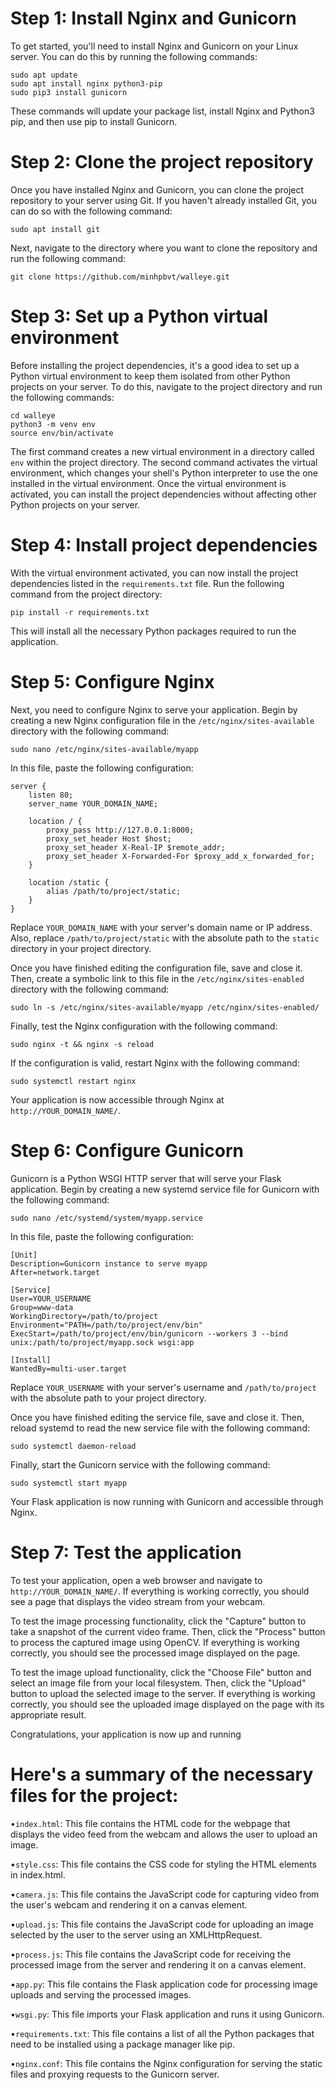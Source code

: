 # Step 1: Install Nginx and Gunicorn

To get started, you'll need to install Nginx and Gunicorn on your Linux server. You can do this by running the following commands:

```
sudo apt update
sudo apt install nginx python3-pip
sudo pip3 install gunicorn
```
These commands will update your package list, install Nginx and Python3 pip, and then use pip to install Gunicorn.
# Step 2: Clone the project repository

Once you have installed Nginx and Gunicorn, you can clone the project repository to your server using Git. If you haven't already installed Git, you can do so with the following command:
```
sudo apt install git
```
Next, navigate to the directory where you want to clone the repository and run the following command:
```
git clone https://github.com/minhpbvt/walleye.git
```
# Step 3: Set up a Python virtual environment

Before installing the project dependencies, it's a good idea to set up a Python virtual environment to keep them isolated from other Python projects on your server. To do this, navigate to the project directory and run the following commands:
```
cd walleye
python3 -m venv env
source env/bin/activate
```
The first command creates a new virtual environment in a directory called `env` within the project directory. The second command activates the virtual environment, which changes your shell's Python interpreter to use the one installed in the virtual environment. Once the virtual environment is activated, you can install the project dependencies without affecting other Python projects on your server.
# Step 4: Install project dependencies

With the virtual environment activated, you can now install the project dependencies listed in the `requirements.txt` file. Run the following command from the project directory:
```
pip install -r requirements.txt
```
This will install all the necessary Python packages required to run the application.
# Step 5: Configure Nginx

Next, you need to configure Nginx to serve your application. Begin by creating a new Nginx configuration file in the `/etc/nginx/sites-available` directory with the following command:

```
sudo nano /etc/nginx/sites-available/myapp
```

In this file, paste the following configuration:
```
server {
    listen 80;
    server_name YOUR_DOMAIN_NAME;

    location / {
        proxy_pass http://127.0.0.1:8000;
        proxy_set_header Host $host;
        proxy_set_header X-Real-IP $remote_addr;
        proxy_set_header X-Forwarded-For $proxy_add_x_forwarded_for;
    }

    location /static {
        alias /path/to/project/static;
    }
}

```
Replace `YOUR_DOMAIN_NAME` with your server's domain name or IP address. Also, replace `/path/to/project/static` with the absolute path to the `static` directory in your project directory.

Once you have finished editing the configuration file, save and close it. Then, create a symbolic link to this file in the `/etc/nginx/sites-enabled` directory with the following command:
```
sudo ln -s /etc/nginx/sites-available/myapp /etc/nginx/sites-enabled/
```
Finally, test the Nginx configuration with the following command:
```
sudo nginx -t && nginx -s reload
```
If the configuration is valid, restart Nginx with the following command:
```
sudo systemctl restart nginx
```
Your application is now accessible through Nginx at `http://YOUR_DOMAIN_NAME/`.
# Step 6: Configure Gunicorn

Gunicorn is a Python WSGI HTTP server that will serve your Flask application. Begin by creating a new systemd service file for Gunicorn with the following command:
```
sudo nano /etc/systemd/system/myapp.service
```
In this file, paste the following configuration:
```
[Unit]
Description=Gunicorn instance to serve myapp
After=network.target

[Service]
User=YOUR_USERNAME
Group=www-data
WorkingDirectory=/path/to/project
Environment="PATH=/path/to/project/env/bin"
ExecStart=/path/to/project/env/bin/gunicorn --workers 3 --bind unix:/path/to/project/myapp.sock wsgi:app

[Install]
WantedBy=multi-user.target
```
Replace `YOUR_USERNAME` with your server's username and `/path/to/project` with the absolute path to your project directory.

Once you have finished editing the service file, save and close it. Then, reload systemd to read the new service file with the following command:
```
sudo systemctl daemon-reload
```
Finally, start the Gunicorn service with the following command:
```
sudo systemctl start myapp
```
Your Flask application is now running with Gunicorn and accessible through Nginx.
# Step 7: Test the application

To test your application, open a web browser and navigate to `http://YOUR_DOMAIN_NAME/`. If everything is working correctly, you should see a page that displays the video stream from your webcam.

To test the image processing functionality, click the "Capture" button to take a snapshot of the current video frame. Then, click the "Process" button to process the captured image using OpenCV. If everything is working correctly, you should see the processed image displayed on the page.

To test the image upload functionality, click the "Choose File" button and select an image file from your local filesystem. Then, click the "Upload" button to upload the selected image to the server. If everything is working correctly, you should see the uploaded image displayed on the page with its appropriate result.

Congratulations, your application is now up and running

# Here's a summary of the necessary files for the project:

•`index.html`: This file contains the HTML code for the webpage that displays the video feed from the webcam and allows the user to upload an image.

•`style.css`: This file contains the CSS code for styling the HTML elements in index.html.

•`camera.js`: This file contains the JavaScript code for capturing video from the user's webcam and rendering it on a canvas element.

•`upload.js`: This file contains the JavaScript code for uploading an image selected by the user to the server using an XMLHttpRequest.

•`process.js`: This file contains the JavaScript code for receiving the processed image from the server and rendering it on a canvas element.

•`app.py`: This file contains the Flask application code for processing image uploads and serving the processed images.

•`wsgi.py`: This file imports your Flask application and runs it using Gunicorn.

•`requirements.txt`: This file contains a list of all the Python packages that need to be installed using a package manager like pip.

•`nginx.conf`: This file contains the Nginx configuration for serving the static files and proxying requests to the Gunicorn server.
